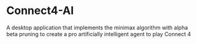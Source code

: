 # Connect4-AI
A desktop application that implements the minimax algorithm with alpha beta pruning to create a pro artificially intelligent agent to play Connect 4

